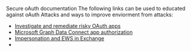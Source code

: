 Secure oAuth documentation
The following links can be used to educated against oAuth Attacks and ways to improve enviorment from attacks:


- [Investigate and remediate risky OAuth apps]([https://aka.ms/mdi/objectauditing](https://learn.microsoft.com/en-us/defender-cloud-apps/investigate-risky-oauth))
- [Microsoft Graph Data Connect app authorization](https://learn.microsoft.com/en-us/graph/app-authorization?ocid=magicti_ta_learndoc)
- [Impersonation and EWS in Exchange](https://learn.microsoft.com/en-us/exchange/client-developer/exchange-web-services/impersonation-and-ews-in-exchange?ocid=magicti_ta_learndoc)
- 

















